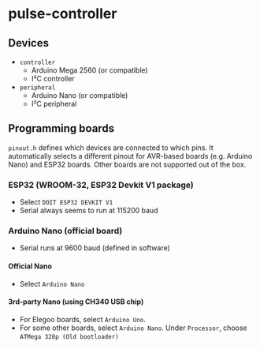 # pulse-controller

## Devices

* `controller`
  * Arduino Mega 2560 (or compatible)
  * I²C controller
* `peripheral`
  * Arduino Nano (or compatible)
  * I²C peripheral

## Programming boards
`pinout.h` defines which devices are connected to which pins. It automatically selects a different pinout for AVR-based boards (e.g. Arduino Nano) and ESP32 boards. Other boards are not supported out of the box.

### ESP32 (WROOM-32, ESP32 Devkit V1 package)
* Select `DOIT ESP32 DEVKIT V1`
* Serial always seems to run at 115200 baud

### Arduino Nano (official board)
* Serial runs at 9600 baud (defined in software)

#### Official Nano
* Select `Arduino Nano`

#### 3rd-party Nano (using CH340 USB chip)
* For Elegoo boards, select `Arduino Uno`.
* For some other boards, select `Arduino Nano`. Under `Processor`, choose `ATMega 328p (Old bootloader)`
